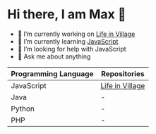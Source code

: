 # Hi there, I am Max 👋

- 🔭 I’m currently working on [Life in Village](https://github.com/mweiner01/lifeinvillage_node)
- 🌱 I’m currently learning [JavaScript](https://developer.mozilla.org/en-US/docs/Web/JavaScript)
- 🤔 I’m looking for help with JavaScript
- 💬 Ask me about anything

| Programming Language | Repositories |
| ------ | ------ |
| JavaScript | [Life in Village](https://github.com/mweiner01/lifeinvillage_node) |
| Java | - |
| Python | - |
| PHP | - |
